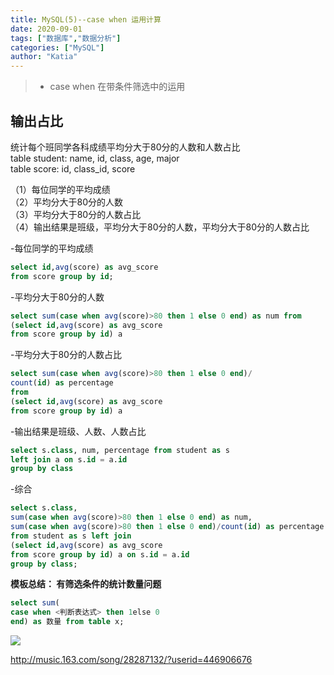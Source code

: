 ```yaml
---
title: MySQL(5)--case when 运用计算
date: 2020-09-01
tags: ["数据库","数据分析"]
categories: ["MySQL"]
author: "Katia"
---
```



> * case when 在带条件筛选中的运用
<!--more-->

## 输出占比  

统计每个班同学各科成绩平均分大于80分的人数和人数占比  
table student: name, id, class, age, major  
table score: id, class_id, score  

（1）每位同学的平均成绩  
（2）平均分大于80分的人数  
（3）平均分大于80分的人数占比  
（4）输出结果是班级，平均分大于80分的人数，平均分大于80分的人数占比  

-每位同学的平均成绩
```sql
select id,avg(score) as avg_score
from score group by id;
```
-平均分大于80分的人数  
```sql
select sum(case when avg(score)>80 then 1 else 0 end) as num from 
(select id,avg(score) as avg_score
from score group by id) a 
```
-平均分大于80分的人数占比   
```sql
select sum(case when avg(score)>80 then 1 else 0 end)/
count(id) as percentage
from 
(select id,avg(score) as avg_score
from score group by id) a
```
-输出结果是班级、人数、人数占比
```sql
select s.class, num, percentage from student as s
left join a on s.id = a.id
group by class
```
-综合
```sql
select s.class, 
sum(case when avg(score)>80 then 1 else 0 end) as num, 
sum(case when avg(score)>80 then 1 else 0 end)/count(id) as percentage
from student as s left join 
(select id,avg(score) as avg_score
from score group by id) a on s.id = a.id
group by class;
```

**模板总结： 有筛选条件的统计数量问题**  
```sql
select sum(
case when <判断表达式> then 1else 0
end) as 数量 from table x;
```

![](https://files.catbox.moe/dhgyoy.png)


http://music.163.com/song/28287132/?userid=446906676
